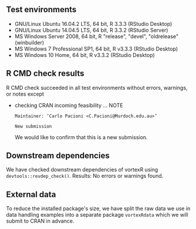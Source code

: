 ## Test environments

* GNU/Linux Ubuntu 16.04.2 LTS, 64 bit, R 3.3.3 (RStudio Desktop)
* GNU/Linux Ubuntu 14.04.5 LTS, 64 bit, R 3.3.2 (RStudio Server)
* MS Windows Server 2008, 64 bit, R "release", "devel", "oldrelease" (winbuilder)
* MS Windows 7 Professional SP1, 64 bit, R v3.3.3 (RStudio Desktop)
* MS Windows 10 Home, 64 bit, R v3.3.2 (RStudio Desktop)

## R CMD check results
R CMD check succeeded in all test environments without errors, warnings, or notes
except 

* checking CRAN incoming feasibility ... NOTE
    ```
    Maintainer: ‘Carlo Pacioni <C.Pacioni@Murdoch.edu.au>’

    New submission
    ```
    
    We would like to confirm that this is a new submission.

## Downstream dependencies
We have checked downstream dependencies of vortexR using `devtools::revdep_check()`.
Results: No errors or warnings found.

## External data
To reduce the installed package's size, we have split the raw data we use in
data handling examples into a separate package `vortexRdata` which we will
submit to CRAN in advance.
